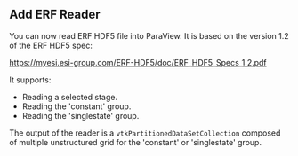 ## Add ERF Reader

You can now read ERF HDF5 file into ParaView. It is based on the version 1.2 of the ERF HDF5 spec:

https://myesi.esi-group.com/ERF-HDF5/doc/ERF_HDF5_Specs_1.2.pdf

It supports:

* Reading a selected stage.
* Reading the 'constant' group.
* Reading the 'singlestate' group.

The output of the reader is a `vtkPartitionedDataSetCollection` composed of multiple unstructured grid for the 'constant' or 'singlestate' group.
